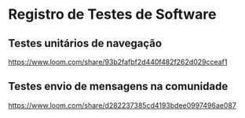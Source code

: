 # Registro de Testes de Software


## Testes unitários de navegação

https://www.loom.com/share/93b2fafbf2d440f482f262d029cceaf1

## Testes envio de mensagens na comunidade

https://www.loom.com/share/d282237385cd4193bdee0997496ae087
